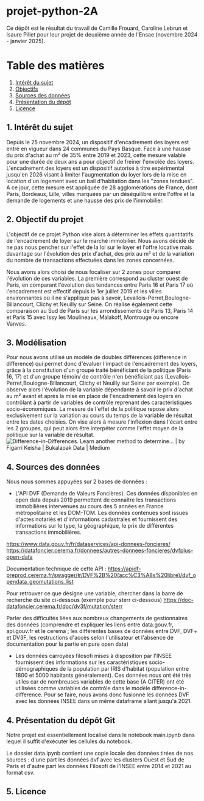 # projet-python-2A

Ce dépôt est le résultat du travail de Camille Frouard, Caroline Lebrun et Isaure Pillet pour leur projet de deuxième année de l'Ensae (novembre 2024 - janvier 2025).


# Table des matières
1. [Intérêt du sujet](#interet)
2. [Objectifs](#objectifs)
3. [Sources des données](#sources)
4. [Présentation du dépôt](#pres)
5. [Licence](#licence)



## 1. Intérêt du sujet <a name="interet">
Depuis le 25 novembre 2024, un dispositif d'encadrement des loyers est entré en vigueur dans 24 communes du Pays Basque. Face à une hausse du prix d'achat au m² de 35% entre 2019 et 2023, cette mesure valable pour une durée de deux ans a pour objectif de freiner l'envolée des loyers.
L'encadrement des loyers est un dispositif autorisé à titre expérimental jusqu'en 2026 visant à limiter l'augmentation du loyer lors de la mise en location d'un logement avec un bail d'habitation dans les "zones tendues". A ce jour, cette mesure est appliquée de 28 agglomérations de France, dont Paris, Bordeaux, Lille, villes marquées par un déséquilibre entre l'offre et la demande de logements et une hausse des prix de l'immobilier.

## 2. Objectif du projet <a name="objectif">
L'objectif de ce projet Python vise alors à déterminer les effets quantitatifs de l'encadrement de loyer sur le marché immobilier. Nous avons décidé de ne pas nous pencher sur l'effet de la loi sur le loyer et l'offre locative mais davantage sur l'évolution des prix d'achat, des prix au m² et de la variation du nombre de transactions effectuées dans les zones concernées.

Nous avons alors choisi de nous focaliser sur 2 zones pour comparer l'évolution de ces variables. La première correspond au cluster ouest de Paris,  en comparant l'évolution des tendances entre Paris 16 et Paris 17 où l'encadrement est effectif depuis le 1er juillet 2019 et les villes environnantes où il ne s'applique pas à savoir, Levallois-Perret,Boulogne-Billancourt, Clichy et Neuilly sur Seine. On réalise également cette comparaison  au Sud de Paris sur les arrondissements de Paris 13, Paris 14 et Paris 15 avec  Issy les Moulineaux, Malakoff, Montrouge ou encore Vanves.

## 3. Modélisation  <a name="modélisation">

Pour  nous avons utilisé un modèle de doubles  différences (difference in difference) qui permet donc d'évaluer l'impact de l'encadrement des loyers, grâce à la constitution d'un groupé traité bénéficiant de la politique (Paris 16, 17) et d'un groupe témoin/ de contrôle n'en bénéficiant pas (Levallois-Perret,Boulogne-Billancourt, Clichy et Neuilly sur Seine par exemple). On observe alors l'évolution de la variable dépendante à savoir le prix d'achat au m² avant et après la mise en place de l'encadrement des loyers en contrôlant à partir de variables de contrôle reprenant des caractéristiques socio-économiques. La mesure de l'effet de la politique repose alors exclusivement sur la variation au cours du temps de la variable de résultat entre les dates choisies.
On vise alors à mesure l'inflexion dans l'écart entre les 2 groupes, qui peut alors être interpéter comme l'effet moyen de la politique sur la variable de résultat.
<img src="https://miro.medium.com/v2/resize:fit:1400/1*4e97BPvG0PTnWckdMw08-w.png" alt="Difference-in-Differences. Learn another method to determine… | by Figarri  Keisha | Bukalapak Data | Medium"/>

## 4. Sources des données <a name="sources">

Nous nous sommes appuyées sur 2 bases de données : 
- L'API DVF (Demande de Valeurs Foncières).
    Ces données disponibles en open data depuis 2019 permettent de connaître les transactions immobilières intervenues au cours des 5 années en France métropolitaine et les DOM-TOM. Les données contenues sont issues d'actes notariés et d'informations cadastrales et fournissent des informations sur le type, la géographique, le prix de différentes transactions immobilières.

https://www.data.gouv.fr/fr/dataservices/api-donnees-foncieres/
https://datafoncier.cerema.fr/donnees/autres-donnees-foncieres/dvfplus-open-data

Documentation technique de cette API : 
https://apidf-preprod.cerema.fr/swagger/#/DVF%2B%20(acc%C3%A8s%20libre)/dvf_opendata_geomutations_list


Pour retrouver ce que désigne une variable, chercher dans la barre de recherche du site ci-dessous (exemple pour sterr ci-dessous)
https://doc-datafoncier.cerema.fr/doc/dv3f/mutation/sterr

Parler des difficultés liées aux nombreux changements de gestionnaires des données (comprendre et expliquer les liens entre data.gouv.fr, api.gouv.fr et le cerema ; les différentes bases de données entre DVF, DVF+ et DV3F, les restructions d'accès selon l'utilisateur et l'absence de documentation pour la partie en pure open data)

- Les données carroyées filosofi mises à disposition par l'INSEE fournissent des informations sur les caractéristiques socio-démographiques de la population  par IRIS d'habitat (population entre 1800 et 5000 habitants généralement).
Ces données nous ont été très utiles car de nombreuses variables de cette base (A CITER) ont été utilisées comme variables de contrôle dans le modèle difference-in-difference.
Pour se faire, nous avons donc fusionné  les données DVF avec les données INSEE dans un même dataframe allant jusqu'à 2021.

## 4. Présentation du dépôt Git <a name="presentation">

Notre projet est essentiellement localisé dans le notebook main.ipynb dans lequel il suffit d'exécuter les cellules du notebook.

Le dossier data.ipynb contient une copie locale des données tirées de nos sources : d'une part les données  dvf avec les clusters Ouest et Sud de Paris et d'autre part les données Filosofi de l'INSEE entre 2014 et 2021 au format csv. 

## 5. Licence <a name="licence">


